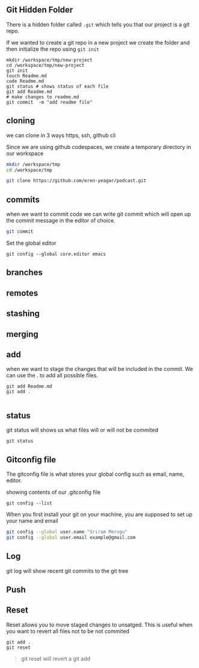 ## Git Hidden Folder

There is a hidden folder called `.git` which tells you that our project is a git repo.

If we wanted to create a git repo in a new project we create
the folder and then initialize the repo using `git init`

```
mkdir /workspace/tmp/new-project
cd /workspace/tmp/new-project
git init 
touch Readme.md
code Readme.md
git status # shows status of each file
git add Readme.md
# make changes to readme.md
git commit  -m "add readme file"

```

## cloning

we can clone in 3 ways https, ssh, github cli

Since we are using github codespaces, we create a temporary directory in our workspace

```sh
mkdir /workspace/tmp
cd /workspace/tmp

git clone https://github.com/eren-yeagar/podcast.git
```
## commits

when we want to commit code we can write git commit which will open up the commit message in the editor  of choice.

```sh
git commit
```

Set the global editor

```
git config --global core.editor emacs
```


## branches

## remotes

## stashing

## merging

## add

when we want to stage the changes that will be included in the commit. We can use the . to add all possible files.

```
git add Readme.md
git add .


```
## status

git status will shows us what files will or will not be commited

```
git status

```
## Gitconfig file

The gitconfig file is what stores your global config such as email, name, editor.

showing contents of our .gitconfig file
```
git config --list
```
When you first install your git on your machine, you are supposed to set up your name and email

```sh
git config --global user.name "Sriram Merugu"
git config --global user.email example@gmail.com
```
## Log

git log will show recent git commits to the git tree 

## Push



## Reset

Reset allows you to move staged changes to unsatged.
This is useful when you want to revert all files not to be not commited

```
git add .
git reset

```

> git reset will revert a git add

